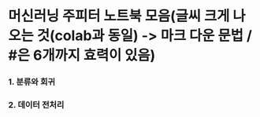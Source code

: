 # 머신러닝 주피터 노트북 모음(글씨 크게 나오는 것(colab과 동일) -> 마크 다운 문법 / #은 6개까지 효력이 있음)


### 1. 분류와 회귀
### 2. 데이터 전처리